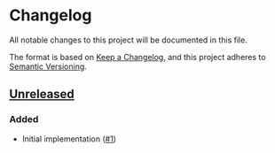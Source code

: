 # Changelog
All notable changes to this project will be documented in this file.

The format is based on [Keep a Changelog](https://keepachangelog.com/en/1.0.0/),
and this project adheres to [Semantic Versioning](https://semver.org/spec/v2.0.0.html).

## [Unreleased]
### Added

- Initial implementation ([#1])

[Unreleased]: https://github.com/appuio/component-openshift4-logging/compare/1eb1205088953592c6dbf82fe98662debe68571e...HEAD

[#1]: https://github.com/appuio/component-openshift4-logging/pull/1
